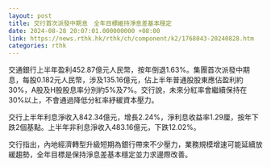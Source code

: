 ```yaml
---
layout: post
title: 交行首次派發中期息　全年目標維持淨息差基本穩定
date: 2024-08-28 20:07:01.000000000 +08:00
link: https://news.rthk.hk/rthk/ch/component/k2/1768043-20240828.htm
categories: rthk
---
```


交通銀行上半年盈利452.87億元人民幣，按年倒退1.63%。集團首次派發中期息，每股0.182元人民幣，涉及135.16億元，佔上半年普通股股東應佔盈利約30%，A股及H股股息率分別約5%及7%。交行說，未來分紅率會繼續保持在30%以上，不會通過降低分紅率紓緩資本壓力。

交行上半年利息淨收入842.34億元，增長2.24%，淨利息收益率1.29厘，按年下跌2個基點。上半年非利息淨收入483.16億元，下跌12.02%。

交行指出，內地經濟轉型升級短期為銀行帶來不少壓力，業務規模增速可能延續放緩趨勢，全年目標是保持淨息差基本穩定並力求邊際改善。
